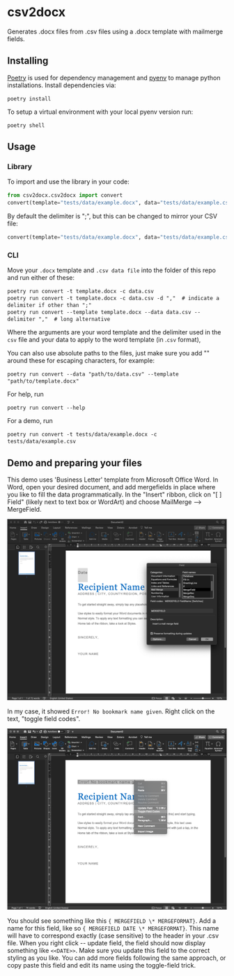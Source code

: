 # csv2docx

Generates .docx files from .csv files using a .docx template with mailmerge fields.

## Installing

[Poetry](https://python-poetry.org/) is used for dependency management and
[pyenv](https://github.com/pyenv/pyenv) to manage python installations. Install dependencies via:

    poetry install

To setup a virtual environment with your local pyenv version run:

    poetry shell
    
## Usage

### Library

To import and use the library in your code:

```python
from csv2docx.csv2docx import convert
convert(template="tests/data/example.docx", data="tests/data/example.csv")
```
By default the delimiter is ";", but this can be changed to mirror your CSV file:

```python
convert(template="tests/data/example.docx", data="tests/data/example.csv", delimiter=",")
```

### CLI

Move your `.docx` template and `.csv data file` into the folder of this repo and run either of these:

    poetry run convert -t template.docx -c data.csv
    poetry run convert -t template.docx -c data.csv -d ","  # indicate a delimiter if other than ";"
    poetry run convert --template template.docx --data data.csv --delimiter ","  # long alternative

Where the arguments are your word template and the delimiter used in the `csv` file and your data to apply to the word template (in .`csv` format),

You can also use absolute paths to the files, just make sure you add "" around these for escaping characters, for example:

    poetry run convert --data "path/to/data.csv" --template "path/to/template.docx"

For help, run

    poetry run convert --help

For a demo, run

    poetry run convert -t tests/data/example.docx -c tests/data/example.csv

## Demo and preparing your files
This demo uses 'Business Letter' template from Microsoft Office Word. In Word, open your desired document, and add mergefields in place where you like to fill the data programmatically. In the "Insert" ribbon, click on "[ ] Field" (likely next to text box or WordArt) and choose MailMerge --> MergeField.

![Insert Field, Mailmerge, Mergefield](images/1_add_field.png)

In my case, it showed `Error! No bookmark name given`. Right click on the text, "toggle field codes".

![Rightcick, toggle field to show the fieldcode](images/2_toggle_field.png)

You should see something like this `{ MERGEFIELD \* MERGEFORMAT}`. Add a name for this field, like so `{ MERGEFIELD DATE \* MERGEFORMAT}`. This name will have to correspond exactly (case sensitive) to the header in your .csv file. When you right click -- update field, the field should now display something like `<<DATE>>`. Make sure you update this field to the correct styling as you like. You can add more fields following the same approach, or copy paste this field and edit its name using the toggle-field trick.
